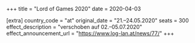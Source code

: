 +++
title = "Lord of Games 2020"
date = 2020-04-03

[extra]
country_code = "at"
original_date = "21.–24.05.2020"
seats = 300
effect_description = "verschoben auf 02.–05.07.2020"
effect_announcement_url = "https://www.log-lan.at/news/77/"
+++
